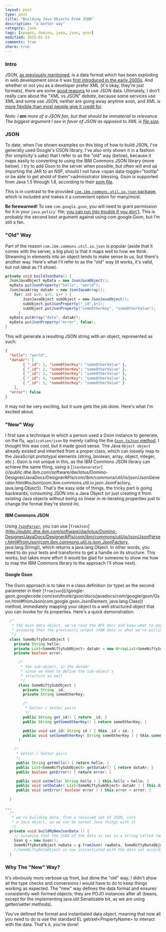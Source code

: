 ```yaml
---
layout: post
type: post
title: "Building Java Objects From JSON"
description: "a better way"
category: java
tags: [xpages, domino, java, json, gson]
modified: 2015-01-23
comments: true
share: true
---
```


### Intro
JSON, <a href="{{ site.url }}/json-with-java-in-xpages">as previously mentioned</a>, is a data format which has been exploding in web development since it was [first introduced in the early 2000s](//en.wikipedia.org/wiki/JSON#History). And whether or not you as a developer prefer XML (it's okay, they're just formats), there are some [good reasons](//blog.mongolab.com/2011/03/why-is-json-so-popular-developers-want-out-of-the-syntax-business/) to use JSON data. Ultimately, I don't really care about the "XML vs JSON" _debate_, because some services use XML and some use JSON, neither are going away anytime soon, and XML is [more flexible than most people give it credit for](//stackoverflow.com/questions/2673367/how-does-json-compare-to-xml-in-terms-of-file-size-and-serialisation-deserialisa/2677498#2677498).

_Note: I **am** more of a JSON fan, but that should be immaterial to relevance. The biggest argument I see in favor of JSON as opposed to XML is [file size](//bit.ly/1CtEpDS)._

### JSON
To date, when I've shown examples on this blog of how to build JSON, I've generally used Google's GSON library. I've also only shown it in a fashion (for simplicity's sake) that I refer to as the "old" way (below), because it maps easily to converting to using the IBM Commons JSON library (more below). I try to add Gson to the server when possible, but often will end up importing the JAR to an NSF, should I not have <span data-toggle="tooltip" or be able to get ahold of them">administrator blessing</span>. Gson is supported from Java 1.5 through 1.8, according to their [pom file](//search.maven.org/#artifactdetails%7Ccom.google.code.gson%7Cgson%7C2.3.1%7Cjar).

This is in contrast to the provided [`com.ibm.commons.util.io.json` package](//public.dhe.ibm.com/software/dw/lotus/Domino-Designer/JavaDocs/DesignerAPIs/com/ibm/commons/util/io/json/package-summary.html), which is included and makes it a convenient option for many/most.

**Be forewarned!** To use `com.google.gson`,  you will need to grant permission for it in your `java.policy`</span>` file; [you can run into trouble if you don't](//stackoverflow.com/questions/15949887/lotus-domino-java-security-issue-using-google-gson). This is probably the second best argument against using com.google.Gson, but I'm still a fan.

### "Old" Way

Part of the reason `com.ibm.commons.util.io.json` is popular (aside that it comes with the server, a big plus) is that it maps well to how we think. Streaming in elements into an object tends to make sense to us, but there's another way. Here's what I'll refer to as the "old" way (it works, it's valid, but not ideal as I'll show).


```java
private void buildJsonData() {
  JsonJavaObject myData = new JsonJavaObject();
  myData.putJsonProperty("hello", "world");
  JsonJavaArray dataAr = new JsonJavaArray();
    for( int i=0; i<5; i++ ) {
        JsonJavaObject subObject = new JsonJavaObject();
        subObject.putJsonProperty("_id",i+1);
        subObject.putJsonProperty("someOtherKey", "someOtherValue");
      }
  myData.putArray("data", dataAr);
  myData.putJsonProperty("error", false);
}
```


This will generate a resulting JSON string with an object, represented as such:


```json
{
  "hello": "world",
  "dataAr": [
        { "_id": 1, "someOtherKey": "someOtherValue" },
        { "_id": 2, "someOtherKey": "someOtherValue" },
        { "_id": 3, "someOtherKey": "someOtherValue" },
        { "_id": 4, "someOtherKey": "someOtherValue" },
        { "_id": 5, "someOtherKey": "someOtherValue" }
    ],
  "error": false
}
```


It may not be very exciting, but it sure gets the job done. Here's what I'm excited about.

### "New" Way
I first saw a technique in which a person used a Gson instance to generate, on the fly, `application/json` by merely calling the  the [`Gson.toJson` method](//google-gson.googlecode.com/svn/trunk/gson/docs/javadocs/com/google/gson/Gson.html#toJson(java.lang.Object)). I thought this was cool, but it made good sense. The Java `Object object` already existed and inherited from a proper class, which can loosely map to the JavaScript prototypal elements (string, boolean, array, object, integer, etc.). Gson is not unique in this, as the IBM Commons JSON library can achieve the same thing, using a [`JsonGenerator`](//public.dhe.ibm.com/software/dw/lotus/Domino-Designer/JavaDocs/DesignerAPIs/com/ibm/commons/util/io/json/JsonGenerator.html#toJson(com.ibm.commons.util.io.json.JsonFactory, java.lang.Object)). That's the easy side of things, the tricky part is going backwards, consuming JSON into a Java Object (or just creating it from existing Java objects without being so linear in re-iterating properties just to change the format they're stored in).


#### IBM Commons JSON
Using [`JsonParser`](http://public.dhe.ibm.com/software/dw/lotus/Domino-Designer/JavaDocs/DesignerAPIs/com/ibm/commons/util/io/json/JsonParser.html), you can use [`fromJson`](http://public.dhe.ibm.com/software/dw/lotus/Domino-Designer/JavaDocs/DesignerAPIs/com/ibm/commons/util/io/json/JsonParser.html#fromJson(com.ibm.commons.util.io.json.JsonFactory, java.lang.String)), which returns a java.lang.Object. In other words, you need to do your tests and transforms to get a handle on its structure. This works, but takes more effort (I would be glad for someone to show me how to map the IBM Commons library to the approach I'll show next).


#### Google Gson
The Gson approach is to take in a class definition (or type) as the second parameter in their [`fromJson`](//google-gson.googlecode.com/svn/trunk/gson/docs/javadocs/com/google/gson/Gson.html#fromJson(com.google.gson.JsonElement, java.lang.Class)) method, immediately mapping your object to a well structured object that you can invoke for its properties. Here's a quick demonstration.


```java
  /*
   * the main data object, we've read the API docs and know what to expect ;-)
   * assuming that the previously output JSON data is what we're pulling off of
   */
  class SomeNiftyDataObject {
    private String hello;
    private List<SomeNiftySubObject> dataAr = new ArrayList<SomeNiftySubObject>();
    private boolean error;

      /*
       * the sub-object, in the dataAr
       * since we need to define the sub-object's
       * structure as well
       */
      class SomeNiftySubObject {
        private String _id;
        private String someOtherKey;

        /*
         * Getter / Setter pairs
         */
        public String get_id() { return _id; }
        public String getSomeOtherKey() { return someOtherKey; }

        public void set_id( String id ) { this._id = id; }
        public void setSomeOtherKey( String someOtherKey ) { this.someOtherKey = someOtherKey; }
      }

    /*
     * Getter / Setter pairs
     */
     public String getHello() { return hello; }
     public List<SomeNiftySubObject> getDataAr() { return dataAr; }
     public boolean getError() { return error; }

     public void setHello( String hello ) { this.hello = hello; }
     public void setDataAr( List<SomeNiftySubObject> dataAr ) { this.dataAr = dataAr; }
     public void setError( boolean error ) { this.error = error; }

  }

...
  /*
   * we're building data, from a received set of JSON, into
   * a Java object, so we can do normal Java things with it
   */
  private void buildMyNewJsonData () {
    // assuming that the JSON of the data is set in a string called rawData
    Gson g = new Gson();
    SomeNiftyDataObject nwData = g.fromJson( rawData, SomeNiftyDataObject.class );
    //SomeNiftyDataObject is now instantiated with the data set according to our class above!
  }
```


### Why The "New" Way?
It's obviously more verbose up front, but done the "old" way, I didn't show all the type checks and conversions I would have to do to keep things working as expected. The "new" way defines the data format and ensures consistently well-formed objects; they are POJO instances after all (beans, except for the implementing java.util.Serializable bit, as we are using getter/setter methods).

You've defined the format and instantiated data object, meaning that now all you need to do is use the standard EL get/set&lt;PropertyName&gt; to interact with the data. That's it, you're done!
